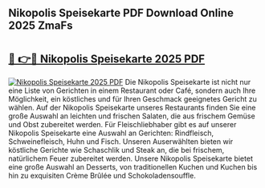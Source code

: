## Nikopolis Speisekarte PDF Download Online 2025 ZmaFs

# <h2><a href="http://gcb9nd.nevu.top/?p=Nikopolis+Speisekarte">🔗 👉🔴 Nikopolis Speisekarte 2025 PDF</a></h2>

[![Nikopolis Speisekarte 2025 PDF](https://i.imgur.com/dBaPXMq.png)](http://gcb9nd.nevu.top/?p=Nikopolis+Speisekarte)
Die Nikopolis Speisekarte ist nicht nur eine Liste von Gerichten in einem Restaurant oder Café, sondern auch Ihre Möglichkeit, ein köstliches und für Ihren Geschmack geeignetes Gericht zu wählen. Auf der Nikopolis Speisekarte unseres Restaurants finden Sie eine große Auswahl an leichten und frischen Salaten, die aus frischem Gemüse und Obst zubereitet werden. Für Fleischliebhaber gibt es auf unserer Nikopolis Speisekarte eine Auswahl an Gerichten: Rindfleisch, Schweinefleisch, Huhn und Fisch. Unseren Auserwählten bieten wir köstliche Gerichte wie Schaschlik und Steak an, die bei frischem, natürlichem Feuer zubereitet werden. Unsere Nikopolis Speisekarte bietet eine große Auswahl an Desserts, von traditionellen Kuchen und Kuchen bis hin zu exquisiten Crème Brûlée und Schokoladensouffle.

